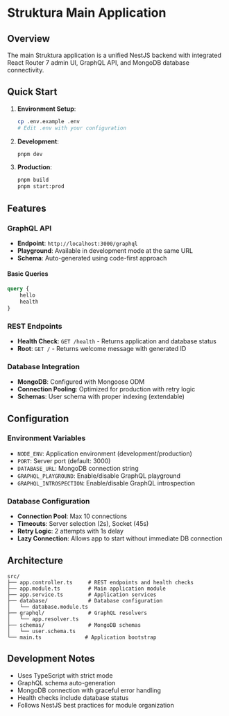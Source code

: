 # Struktura Main Application

## Overview

The main Struktura application is a unified NestJS backend with integrated React Router 7 admin UI, GraphQL API, and MongoDB database connectivity.

## Quick Start

1. **Environment Setup**:

    ```bash
    cp .env.example .env
    # Edit .env with your configuration
    ```

2. **Development**:

    ```bash
    pnpm dev
    ```

3. **Production**:
    ```bash
    pnpm build
    pnpm start:prod
    ```

## Features

### GraphQL API

- **Endpoint**: `http://localhost:3000/graphql`
- **Playground**: Available in development mode at the same URL
- **Schema**: Auto-generated using code-first approach

#### Basic Queries

```graphql
query {
    hello
    health
}
```

### REST Endpoints

- **Health Check**: `GET /health` - Returns application and database status
- **Root**: `GET /` - Returns welcome message with generated ID

### Database Integration

- **MongoDB**: Configured with Mongoose ODM
- **Connection Pooling**: Optimized for production with retry logic
- **Schemas**: User schema with proper indexing (extendable)

## Configuration

### Environment Variables

- `NODE_ENV`: Application environment (development/production)
- `PORT`: Server port (default: 3000)
- `DATABASE_URL`: MongoDB connection string
- `GRAPHQL_PLAYGROUND`: Enable/disable GraphQL playground
- `GRAPHQL_INTROSPECTION`: Enable/disable GraphQL introspection

### Database Configuration

- **Connection Pool**: Max 10 connections
- **Timeouts**: Server selection (2s), Socket (45s)
- **Retry Logic**: 2 attempts with 1s delay
- **Lazy Connection**: Allows app to start without immediate DB connection

## Architecture

```
src/
├── app.controller.ts     # REST endpoints and health checks
├── app.module.ts         # Main application module
├── app.service.ts        # Application services
├── database/             # Database configuration
│   └── database.module.ts
├── graphql/              # GraphQL resolvers
│   └── app.resolver.ts
├── schemas/              # MongoDB schemas
│   └── user.schema.ts
└── main.ts              # Application bootstrap
```

## Development Notes

- Uses TypeScript with strict mode
- GraphQL schema auto-generation
- MongoDB connection with graceful error handling
- Health checks include database status
- Follows NestJS best practices for module organization
